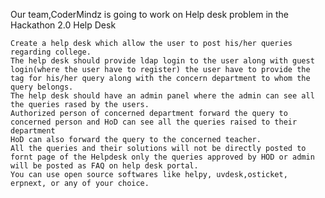 Our team,CoderMindz is going to work on Help desk problem in the Hackathon 2.0
Help Desk

    Create a help desk which allow the user to post his/her queries regarding college.
    The help desk should provide ldap login to the user along with guest login(where the user have to register) the user have to provide the tag for his/her query along with the concern department to whom the query belongs.
    The help desk should have an admin panel where the admin can see all the queries rased by the users.
    Authorized person of concerned department forward the query to concerned person and HoD can see all the queries raised to their department
    HoD can also forward the query to the concerned teacher.
    All the queries and their solutions will not be directly posted to fornt page of the Helpdesk only the queries approved by HOD or admin will be posted as FAQ on help desk portal.
    You can use open source softwares like helpy, uvdesk,osticket, erpnext, or any of your choice.

